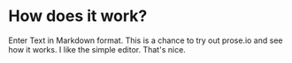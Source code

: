 # How does it work?

Enter Text in Markdown format.
This is a chance to try out prose.io and see how it works. I like the simple editor. That's nice. 